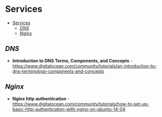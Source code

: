 # Services

<!--- begin -->
- [Services](#services)
  - [_DNS_](#dns)
  - [_Nginx_](#nginx)
<!--- end -->

## _DNS_

* **Introduction to DNS Terms, Components, and Concepts** - <https://www.digitalocean.com/community/tutorials/an-introduction-to-dns-terminology-components-and-concepts>

## _Nginx_

* **Nginx http authentication** - <https://www.digitalocean.com/community/tutorials/how-to-set-up-basic-http-authentication-with-nginx-on-ubuntu-14-04>
